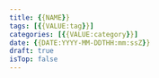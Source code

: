 ```yaml
---
title: {{NAME}}
tags: [{{VALUE:tag}}]
categories: [{{VALUE:category}}]
date: {{DATE:YYYY-MM-DDTHH:mm:ssZ}}
draft: true
isTop: false
---
```

